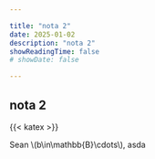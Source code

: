 ```yaml
---

title: "nota 2"
date: 2025-01-02
description: "nota 2"
showReadingTime: false
# showDate: false

---
```


## nota 2

{{< katex >}}

Sean \\(b\in\mathbb{B}\cdots\\), asda 



